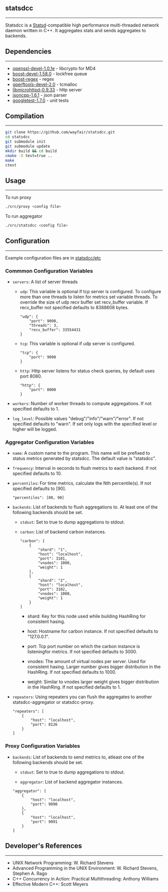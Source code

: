 ## statsdcc
- - -
Statsdcc is a [Statsd](https://github.com/etsy/statsd#statsd-)-compatible high performance multi-threaded network daemon written in C++. It aggregates stats and sends aggregates to backends.


## Dependencies
- - -
* [openssl-devel-1.0.1e](https://www.openssl.org/source/) - libcrypto for MD4
* [boost-devel-1.58.0](http://www.boost.org/) - lockfree queue
* [boost-regex](http://www.boost.org/doc/libs/1_59_0/libs/regex/doc/html/index.html) - regex
* [gperftools-devel-2.0](http://goog-perftools.sourceforge.net/doc/tcmalloc.html) - tcmalloc
* [libmicrohttpd-0.9.33](http://www.gnu.org/software/libmicrohttpd/) - http server
* [jsoncpp-1.6.1](https://github.com/open-source-parsers/jsoncpp/tree/1.6.1) - json parser
* [googletest-1.7.0](https://code.google.com/p/googletest/) - unit tests

## Compilation
- - -
```bash
git clone https://github.com/wayfair/statsdcc.git
cd statsdcc
git submodule init
git submodule update
mkdir build && cd build
cmake -D test=true ..
make
ctest
```

## Usage
- - -
To run proxy
```bash
./src/proxy <config file>
```
To run aggregator
```bash
./src/statsdcc <config file>
```

## Configuration
- - -
Example configuration files are in [statsdcc/etc](Logger)

### Commmon Configuration Variables

- 	`servers`: A list of server threads 

	- 	`udp`: This variable is optional if tcp server is configured.
			   To configure more than one threads to listen for metrics set variable threads. 
			   To override the size of udp recv buffer set recv_buffer variable. 
			   If recv_buffer not specified defaults to 8388608 bytes.
			   
		```
		"udp": {
			"port": 9090,
			"threads": 3,
			"recv_buffer": 33554431
		}
		```
		
	-	`tcp`: This variable is optional if udp server is configured.
	
		```			
		"tcp": {
			"port": 9090
		}
		```
		
	-	`http`: Http server listens for status check queries, by default uses port 8080.
	
		```
		"http": {
			"port": 8000
		}
		```
			
-	`workers`: Number of worker threads to compute aggregations. If not specified defaults to 1.
	
-	`log_level`: Possible values "debug"/"info"/"warn"/"error". If not specified defaults to "warn". 
				 If set only logs with the specified level or higher will be logged.
	
### Aggregator Configuration Variables

- 	`name`: A custom name to the program. This name will be prefixed to status metrics generated by statsdcc. The default value is "statsdcc". 

-	`frequency`: Interval in seconds to flush metrics to each backend. If not specified defaults to 10.
	
-	`percentiles`: For time metrics, calculate the Nth percentile(s). If not specified defaults to [90].

	```
	"percentiles": [80, 90]
	```
	
-	`backends`:	List of backends to flush aggregations to. At least one of the following backends should be set. 
	
	-	`stdout`: Set to true to dump aggregations to stdout.
		
	-	`carbon`: List of backend carbon instances.
	
		```
		"carbon": [
			{
				"shard": "1",
				"host": "localhost",
				"port": 3101,
				"vnodes": 1000,
				"weight": 1
			},
			{
				"shard": "2",
				"host": "localhost",
				"port": 3102,
				"vnodes": 1000,
				"weight": 1
			}
		]
		```
		
		-	shard: Key for this node used while building HashRing for consistent hasing.
				
		-	host: Hostname for carbon instance. If not specified defaults to "127.0.0.1".
				
		-	port: Tcp port number on which the carbon instance is listeningfor metrics. If not specified defaults to 3000.
				
		-	vnodes: The amount of virtual nodes per server. 
					Used for consistent hasing. 
					Larger number gives bigger distribution in the HashRing. 
					If not specified defaults to 1000.
					
		-	weight: Similar to vnodes larger weight gives bigger distribution in the HashRing. 
					If not specified defaults to 1.

-	`repeaters`: Using repeaters you can flush the aggregates to another statsdcc-aggregator or statsdcc-proxy.

	```
	"repeaters": [
		{
			"host": "localhost",
			"port": 8126
		}
	]
	```

### Proxy Configuration Variables

-	`backends`:	List of backends to send metrics to, atleast one of the following backends should be set. 
	
	-	`stdout`: Set to true to dump aggregations to stdout.
	
	-	`aggregator`: List of backend aggregator instances.
	
	```
	"aggregator": [
		{
			"host": "localhost",
			"port": 9090
		},
		{
			"host": "localhost",
			"port": 9091
		}
	]
	```

## Developer's References
- - -
* UNIX Network Programming: W. Richard Stevens
* Advanced Programming in the UNIX Environment: W. Richard Stevens, Stephen A. Rago
* C++ Concurrency in Action: Practical Multithreading: Anthony Williams
* Effective Modern C++: Scott Meyers